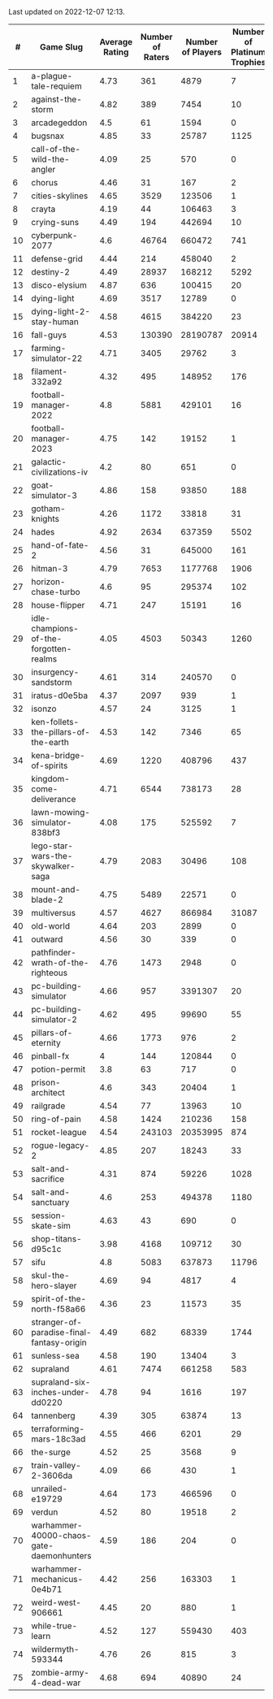 Last updated on 2022-12-07 12:13.


|#|Game Slug|Average Rating|Number of Raters|Number of Players|Number of Platinum Trophies|Max Rarity (%)|
|---|---|---|---|---|---|---|
|1|a-plague-tale-requiem|4.73|361|4879|7|92|
|2|against-the-storm|4.82|389|7454|10|31|
|3|arcadegeddon|4.5|61|1594|0|93|
|4|bugsnax|4.85|33|25787|1125|97|
|5|call-of-the-wild-the-angler|4.09|25|570|0|89|
|6|chorus|4.46|31|167|2|86|
|7|cities-skylines|4.65|3529|123506|1|73|
|8|crayta|4.19|44|106463|3|23|
|9|crying-suns|4.49|194|442694|10|65|
|10|cyberpunk-2077|4.6|46764|660472|741|62|
|11|defense-grid|4.44|214|458040|2|80|
|12|destiny-2|4.49|28937|168212|5292|95|
|13|disco-elysium|4.87|636|100415|20|28|
|14|dying-light|4.69|3517|12789|0|97|
|15|dying-light-2-stay-human|4.58|4615|384220|23|1|
|16|fall-guys|4.53|130390|28190787|20914|5|
|17|farming-simulator-22|4.71|3405|29762|3|79|
|18|filament-332a92|4.32|495|148952|176|93|
|19|football-manager-2022|4.8|5881|429101|16|49|
|20|football-manager-2023|4.75|142|19152|1|80|
|21|galactic-civilizations-iv|4.2|80|651|0|87|
|22|goat-simulator-3|4.86|158|93850|188|91|
|23|gotham-knights|4.26|1172|33818|31|2|
|24|hades|4.92|2634|637359|5502|89|
|25|hand-of-fate-2|4.56|31|645000|161|72|
|26|hitman-3|4.79|7653|1177768|1906|48|
|27|horizon-chase-turbo|4.6|95|295374|102|84|
|28|house-flipper|4.71|247|15191|16|93|
|29|idle-champions-of-the-forgotten-realms|4.05|4503|50343|1260|5|
|30|insurgency-sandstorm|4.61|314|240570|0|6|
|31|iratus-d0e5ba|4.37|2097|939|1|88|
|32|isonzo|4.57|24|3125|1|61|
|33|ken-follets-the-pillars-of-the-earth|4.53|142|7346|65|48|
|34|kena-bridge-of-spirits|4.69|1220|408796|437|94|
|35|kingdom-come-deliverance|4.71|6544|738173|28|30|
|36|lawn-mowing-simulator-838bf3|4.08|175|525592|7|87|
|37|lego-star-wars-the-skywalker-saga|4.79|2083|30496|108|98|
|38|mount-and-blade-2|4.75|5489|22571|0|10|
|39|multiversus|4.57|4627|866984|31087|77|
|40|old-world|4.64|203|2899|0|85|
|41|outward|4.56|30|339|0|78|
|42|pathfinder-wrath-of-the-righteous|4.76|1473|2948|0|43|
|43|pc-building-simulator|4.66|957|3391307|20|48|
|44|pc-building-simulator-2|4.62|495|99690|55|75|
|45|pillars-of-eternity|4.66|1773|976|2|80|
|46|pinball-fx|4|144|120844|0|86|
|47|potion-permit|3.8|63|717|0|98|
|48|prison-architect|4.6|343|20404|1|35|
|49|railgrade|4.54|77|13963|10|98|
|50|ring-of-pain|4.58|1424|210236|158|96|
|51|rocket-league|4.54|243103|20353995|874|76|
|52|rogue-legacy-2|4.85|207|18243|33|1|
|53|salt-and-sacrifice|4.31|874|59226|1028|91|
|54|salt-and-sanctuary|4.6|253|494378|1180|83|
|55|session-skate-sim|4.63|43|690|0|27|
|56|shop-titans-d95c1c|3.98|4168|109712|30|98|
|57|sifu|4.8|5083|637873|11796|96|
|58|skul-the-hero-slayer|4.69|94|4817|4|96|
|59|spirit-of-the-north-f58a66|4.36|23|11573|35|62|
|60|stranger-of-paradise-final-fantasy-origin|4.49|682|68339|1744|98|
|61|sunless-sea|4.58|190|13404|3|37|
|62|supraland|4.61|7474|661258|583|99|
|63|supraland-six-inches-under-dd0220|4.78|94|1616|197|99|
|64|tannenberg|4.39|305|63874|13|86|
|65|terraforming-mars-18c3ad|4.55|466|6201|29|60|
|66|the-surge|4.52|25|3568|9|94|
|67|train-valley-2-3606da|4.09|66|430|1|89|
|68|unrailed-e19729|4.64|173|466596|0|5|
|69|verdun|4.52|80|19518|2|74|
|70|warhammer-40000-chaos-gate-daemonhunters|4.59|186|204|0|95|
|71|warhammer-mechanicus-0e4b71|4.42|256|163303|1|24|
|72|weird-west-906661|4.45|20|880|1|82|
|73|while-true-learn|4.52|127|559430|403|93|
|74|wildermyth-593344|4.76|26|815|3|5|
|75|zombie-army-4-dead-war|4.68|694|40890|24|67|
